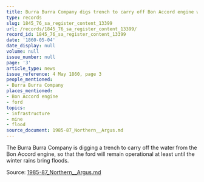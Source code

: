 ```yaml
---
title: Burra Burra Company digs trench to carry off Bon Accord engine water
type: records
slug: 1845_76_sa_register_content_13399
url: /records/1845_76_sa_register_content_13399/
record_id: 1845_76_sa_register_content_13399
date: '1860-05-04'
date_display: null
volume: null
issue_number: null
page: '3'
article_type: news
issue_reference: 4 May 1860, page 3
people_mentioned:
- Burra Burra Company
places_mentioned:
- Bon Accord engine
- ford
topics:
- infrastructure
- mine
- flood
source_document: 1985-87_Northern__Argus.md
---
```


The Burra Burra Company is digging a trench to carry off the water from the Bon Accord engine, so that the ford will remain operational at least until the winter rains bring floods.

Source: [1985-87_Northern__Argus.md](/downloads/markdown/1985-87_Northern__Argus.md)
